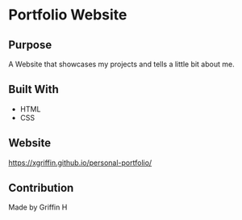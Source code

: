 # Portfolio Website


## Purpose
A Website that showcases my projects and tells a little bit about me.

## Built With
* HTML
* CSS

## Website
https://xgriffin.github.io/personal-portfolio/

## Contribution
Made by Griffin H

